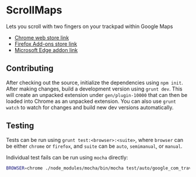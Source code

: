 # ScrollMaps
Lets you scroll with two fingers on your trackpad within Google Maps

- [Chrome web store link](https://chrome.google.com/webstore/detail/scrollmaps/jifommjndpnefcfplgnbhabocomgdjjg)
- [Firefox Add-ons store link](https://addons.mozilla.org/en-US/firefox/addon/scrollmaps)
- [Microsoft Edge addon link](https://microsoftedge.microsoft.com/addons/detail/scrollmaps/mdhhlgkmnlaiofbbemcmigjleiiefmga)

## Contributing

After checking out the source, initialize the dependencies using `npm init`.
After making changes, build a development version using `grunt dev`. This will create an unpacked extension under `gen/plugin-10000` that can then be loaded into Chrome as an unpacked extension.
You can also use `grunt watch` to watch for changes and build new dev versions automatically.

## Testing

Tests can be run using `grunt test:<browser>:<suite>`, where `browser` can be either `chrome` or `firefox`, and `suite` can be
`auto`, `semimanual`, or `manual`.

Individual test fails can be run using `mocha` directly:

```sh
BROWSER=chrome ./node_modules/mocha/bin/mocha test/auto/google_com_travel.js
```
